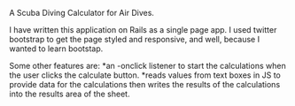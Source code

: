 A Scuba Diving Calculator for Air Dives.

I have written this application on Rails as a single page app. I used twitter bootstrap to get the page styled and responsive, and well, because I wanted to learn bootstap.

Some other features are:
*an -onclick listener to start the calculations when the user clicks the calculate button.
*reads values from text boxes in JS to provide data for the calculations then writes the results of the calculations into the results area of the sheet.